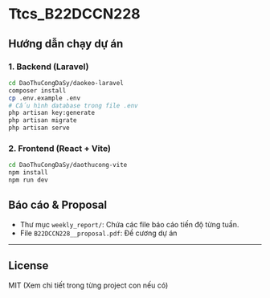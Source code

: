# Ttcs_B22DCCN228

## Hướng dẫn chạy dự án

### 1. Backend (Laravel)
```sh
cd DaoThuCongDaSy/daokeo-laravel
composer install
cp .env.example .env
# Cấu hình database trong file .env
php artisan key:generate
php artisan migrate
php artisan serve
```

### 2. Frontend (React + Vite)
```sh
cd DaoThuCongDaSy/daothucong-vite
npm install
npm run dev
```

## Báo cáo & Proposal

- Thư mục `weekly_report/`: Chứa các file báo cáo tiến độ từng tuần.
- File `B22DCCN228__proposal.pdf`: Đề cương dự án 

---

## License

MIT (Xem chi tiết trong từng project con nếu có)
